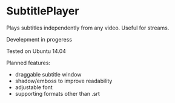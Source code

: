SubtitlePlayer
==============

Plays subtitles independently from any video. Useful for streams.

Develepment in progeress

Tested on Ubuntu 14.04

Planned features:
- draggable subtitle window
- shadow/emboss to improve readability
- adjustable font
- supporting formats other than .srt
